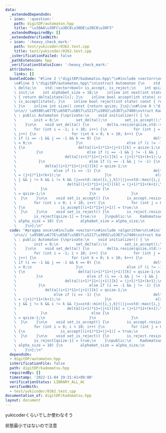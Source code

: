 ```yaml
---
data:
  _extendedDependsOn:
  - icon: ':question:'
    path: digitDP/automaton.hpp
    title: "\u30AA\u30FC\u30C8\u30DE\u30C8\u30F3"
  _extendedRequiredBy: []
  _extendedVerifiedWith:
  - icon: ':heavy_check_mark:'
    path: test/yukicoder/0362.test.cpp
    title: test/yukicoder/0362.test.cpp
  _isVerificationFailed: false
  _pathExtension: hpp
  _verificationStatusIcon: ':heavy_check_mark:'
  attributes:
    links: []
  bundledCode: "#line 2 \"digitDP/kadomatsu.hpp\"\n#include <vector>\n#include <algorithm>\n\
    \n#line 3 \"digitDP/automaton.hpp\"\n\nstruct Automaton {\n    std::vector<std::vector<int>>\
    \ delta;\n    std::vector<bool> is_accept, is_reject;\n    int qsize;\n    int\
    \ init;\n    int alphabet_size = 10;\n    inline int next(int state, int c) const\
    \ { return delta[state][c]; }\n    inline bool accept(int state) const { return\
    \ is_accept[state]; }\n    inline bool reject(int state) const { return is_reject[state];\
    \ }\n    inline int size() const {return qsize; }\n};\n#line 6 \"digitDP/kadomatsu.hpp\"\
    \n\n// \u9580\u677E\u6587\u5B57\u5217\u3092\u53D7\u7406\nstruct KadomatsuAutomaton\
    \ : public Automaton {\nprivate:\n    void initializer() { \n        qsize = 11*11+1;\n\
    \        init = 0;\n        set_delta();\n        set_is_accept();\n        set_is_reject();\n\
    \    }\n\n    void set_delta() {\n        delta.resize(qsize,std::vector<int>(alphabet_size,0));\n\
    \        for (int i = -1; i < 10; i++) {\n            for (int j = -1; j < 10;\
    \ j++) {\n                for (int k = 0; k < 10; k++) {\n                   \
    \ if (i == -1 && j == -1 && k == 0) {\n                        delta[(i+1)*11+(j+1)][k]\
    \ = 0;\n                    }\n                    else if (i != -1 && j == -1)\
    \ {\n                        delta[(i+1)*11+(j+1)][k] = qsize-1;\n           \
    \         }\n                    else if (i == -1 && j != -1 && j != k) {\n  \
    \                      delta[(i+1)*11+(j+1)][k] = (j+1)*11+(k+1);\n          \
    \          }\n                    else if (i == -1 && j != -1) {\n           \
    \             delta[(i+1)*11+(j+1)][k] = qsize-1;\n                    }\n   \
    \                 else if (i == -1) {\n                        delta[(i+1)*11+(j+1)][k]\
    \ = (j+1)*11+(k+1);\n                    }\n                    else if (i !=\
    \ j && j != k && i != k && (j==std::min({i,j,k})||j==std::max({i,j,k}))) {\n \
    \                       delta[(i+1)*11+(j+1)][k] = (j+1)*11+(k+1);\n         \
    \           }\n                    else {\n                        delta[(i+1)*11+(j+1)][k]\
    \ = qsize-1;\n                    }\n                }\n            }\n      \
    \  }\n    }\n\n    void set_is_accept() {\n        is_accept.resize(qsize,false);\n\
    \        for (int i = 0; i < 10; i++) {\n            for (int j = 0; j < 10; j++)\
    \ {\n                is_accept[(i+1)*11+(j+1)] = true;\n            }\n      \
    \  }\n    }\n\n    void set_is_reject() {\n        is_reject.resize(qsize,false);\n\
    \        is_reject[qsize-1] = true;\n    }\npublic:\n    KadomatsuAutomaton(int\
    \ alpha_size = 10) {\n        alphabet_size = alpha_size;\n        initializer();\n\
    \    }\n};\n"
  code: "#pragma once\n#include <vector>\n#include <algorithm>\n\n#include \"digitDP/automaton.hpp\"\
    \n\n// \u9580\u677E\u6587\u5B57\u5217\u3092\u53D7\u7406\nstruct KadomatsuAutomaton\
    \ : public Automaton {\nprivate:\n    void initializer() { \n        qsize = 11*11+1;\n\
    \        init = 0;\n        set_delta();\n        set_is_accept();\n        set_is_reject();\n\
    \    }\n\n    void set_delta() {\n        delta.resize(qsize,std::vector<int>(alphabet_size,0));\n\
    \        for (int i = -1; i < 10; i++) {\n            for (int j = -1; j < 10;\
    \ j++) {\n                for (int k = 0; k < 10; k++) {\n                   \
    \ if (i == -1 && j == -1 && k == 0) {\n                        delta[(i+1)*11+(j+1)][k]\
    \ = 0;\n                    }\n                    else if (i != -1 && j == -1)\
    \ {\n                        delta[(i+1)*11+(j+1)][k] = qsize-1;\n           \
    \         }\n                    else if (i == -1 && j != -1 && j != k) {\n  \
    \                      delta[(i+1)*11+(j+1)][k] = (j+1)*11+(k+1);\n          \
    \          }\n                    else if (i == -1 && j != -1) {\n           \
    \             delta[(i+1)*11+(j+1)][k] = qsize-1;\n                    }\n   \
    \                 else if (i == -1) {\n                        delta[(i+1)*11+(j+1)][k]\
    \ = (j+1)*11+(k+1);\n                    }\n                    else if (i !=\
    \ j && j != k && i != k && (j==std::min({i,j,k})||j==std::max({i,j,k}))) {\n \
    \                       delta[(i+1)*11+(j+1)][k] = (j+1)*11+(k+1);\n         \
    \           }\n                    else {\n                        delta[(i+1)*11+(j+1)][k]\
    \ = qsize-1;\n                    }\n                }\n            }\n      \
    \  }\n    }\n\n    void set_is_accept() {\n        is_accept.resize(qsize,false);\n\
    \        for (int i = 0; i < 10; i++) {\n            for (int j = 0; j < 10; j++)\
    \ {\n                is_accept[(i+1)*11+(j+1)] = true;\n            }\n      \
    \  }\n    }\n\n    void set_is_reject() {\n        is_reject.resize(qsize,false);\n\
    \        is_reject[qsize-1] = true;\n    }\npublic:\n    KadomatsuAutomaton(int\
    \ alpha_size = 10) {\n        alphabet_size = alpha_size;\n        initializer();\n\
    \    }\n};\n"
  dependsOn:
  - digitDP/automaton.hpp
  isVerificationFile: false
  path: digitDP/kadomatsu.hpp
  requiredBy: []
  timestamp: '2022-11-04 19:31:41+09:00'
  verificationStatus: LIBRARY_ALL_AC
  verifiedWith:
  - test/yukicoder/0362.test.cpp
documentation_of: digitDP/kadomatsu.hpp
layout: document
---
```


yukicoderくらいでしか使わなそう

状態最小ではないので注意
